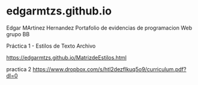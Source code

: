 # edgarmtzs.github.io
Edgar MArtinez Hernandez
Portafolio de evidencias de programacion Web grupo BB

Práctica 1 - Estilos de Texto Archivo

 https://edgarmtzs.github.io/MatrizdeEstilos.html
 
 practica 2
 https://www.dropbox.com/s/htl2dezflkuq5o9/curriculum.pdf?dl=0
 
 
